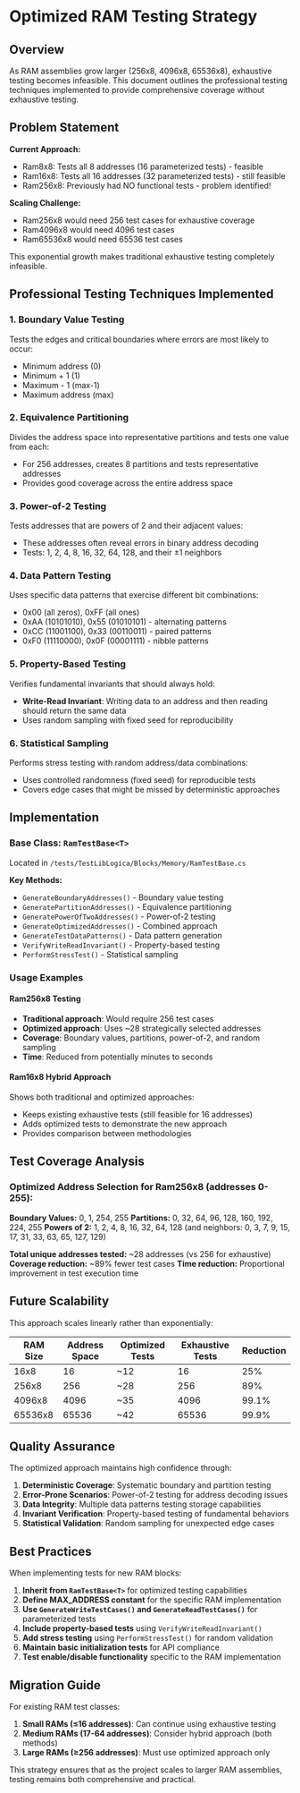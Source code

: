 # Optimized RAM Testing Strategy

## Overview

As RAM assemblies grow larger (256x8, 4096x8, 65536x8), exhaustive testing becomes infeasible. This document outlines the professional testing techniques implemented to provide comprehensive coverage without exhaustive testing.

## Problem Statement

**Current Approach:**
- Ram8x8: Tests all 8 addresses (16 parameterized tests) - feasible
- Ram16x8: Tests all 16 addresses (32 parameterized tests) - still feasible
- Ram256x8: Previously had NO functional tests - problem identified!

**Scaling Challenge:**
- Ram256x8 would need 256 test cases for exhaustive coverage
- Ram4096x8 would need 4096 test cases
- Ram65536x8 would need 65536 test cases

This exponential growth makes traditional exhaustive testing completely infeasible.

## Professional Testing Techniques Implemented

### 1. Boundary Value Testing
Tests the edges and critical boundaries where errors are most likely to occur:
- Minimum address (0)
- Minimum + 1 (1)
- Maximum - 1 (max-1)
- Maximum address (max)

### 2. Equivalence Partitioning
Divides the address space into representative partitions and tests one value from each:
- For 256 addresses, creates 8 partitions and tests representative addresses
- Provides good coverage across the entire address space

### 3. Power-of-2 Testing
Tests addresses that are powers of 2 and their adjacent values:
- These addresses often reveal errors in binary address decoding
- Tests: 1, 2, 4, 8, 16, 32, 64, 128, and their ±1 neighbors

### 4. Data Pattern Testing
Uses specific data patterns that exercise different bit combinations:
- 0x00 (all zeros), 0xFF (all ones)
- 0xAA (10101010), 0x55 (01010101) - alternating patterns
- 0xCC (11001100), 0x33 (00110011) - paired patterns
- 0xF0 (11110000), 0x0F (00001111) - nibble patterns

### 5. Property-Based Testing
Verifies fundamental invariants that should always hold:
- **Write-Read Invariant**: Writing data to an address and then reading should return the same data
- Uses random sampling with fixed seed for reproducibility

### 6. Statistical Sampling
Performs stress testing with random address/data combinations:
- Uses controlled randomness (fixed seed) for reproducible tests
- Covers edge cases that might be missed by deterministic approaches

## Implementation

### Base Class: `RamTestBase<T>`
Located in `/tests/TestLibLogica/Blocks/Memory/RamTestBase.cs`

**Key Methods:**
- `GenerateBoundaryAddresses()` - Boundary value testing
- `GeneratePartitionAddresses()` - Equivalence partitioning
- `GeneratePowerOfTwoAddresses()` - Power-of-2 testing
- `GenerateOptimizedAddresses()` - Combined approach
- `GenerateTestDataPatterns()` - Data pattern generation
- `VerifyWriteReadInvariant()` - Property-based testing
- `PerformStressTest()` - Statistical sampling

### Usage Examples

#### Ram256x8 Testing
- **Traditional approach**: Would require 256 test cases
- **Optimized approach**: Uses ~28 strategically selected addresses
- **Coverage**: Boundary values, partitions, power-of-2, and random sampling
- **Time**: Reduced from potentially minutes to seconds

#### Ram16x8 Hybrid Approach
Shows both traditional and optimized approaches:
- Keeps existing exhaustive tests (still feasible for 16 addresses)
- Adds optimized tests to demonstrate the new approach
- Provides comparison between methodologies

## Test Coverage Analysis

### Optimized Address Selection for Ram256x8 (addresses 0-255):

**Boundary Values:** 0, 1, 254, 255
**Partitions:** 0, 32, 64, 96, 128, 160, 192, 224, 255
**Powers of 2:** 1, 2, 4, 8, 16, 32, 64, 128 (and neighbors: 0, 3, 7, 9, 15, 17, 31, 33, 63, 65, 127, 129)

**Total unique addresses tested:** ~28 addresses (vs 256 for exhaustive)
**Coverage reduction:** ~89% fewer test cases
**Time reduction:** Proportional improvement in test execution time

## Future Scalability

This approach scales linearly rather than exponentially:

| RAM Size | Address Space | Optimized Tests | Exhaustive Tests | Reduction |
|----------|---------------|-----------------|------------------|-----------|
| 16x8     | 16           | ~12             | 16               | 25%       |
| 256x8    | 256          | ~28             | 256              | 89%       |
| 4096x8   | 4096         | ~35             | 4096             | 99.1%     |
| 65536x8  | 65536        | ~42             | 65536            | 99.9%     |

## Quality Assurance

The optimized approach maintains high confidence through:

1. **Deterministic Coverage**: Systematic boundary and partition testing
2. **Error-Prone Scenarios**: Power-of-2 testing for address decoding issues
3. **Data Integrity**: Multiple data patterns testing storage capabilities
4. **Invariant Verification**: Property-based testing of fundamental behaviors
5. **Statistical Validation**: Random sampling for unexpected edge cases

## Best Practices

When implementing tests for new RAM blocks:

1. **Inherit from `RamTestBase<T>`** for optimized testing capabilities
2. **Define MAX_ADDRESS constant** for the specific RAM implementation
3. **Use `GenerateWriteTestCases()` and `GenerateReadTestCases()`** for parameterized tests
4. **Include property-based tests** using `VerifyWriteReadInvariant()`
5. **Add stress testing** using `PerformStressTest()` for random validation
6. **Maintain basic initialization tests** for API compliance
7. **Test enable/disable functionality** specific to the RAM implementation

## Migration Guide

For existing RAM test classes:

1. **Small RAMs (≤16 addresses)**: Can continue using exhaustive testing
2. **Medium RAMs (17-64 addresses)**: Consider hybrid approach (both methods)
3. **Large RAMs (≥256 addresses)**: Must use optimized approach only

This strategy ensures that as the project scales to larger RAM assemblies, testing remains both comprehensive and practical.
